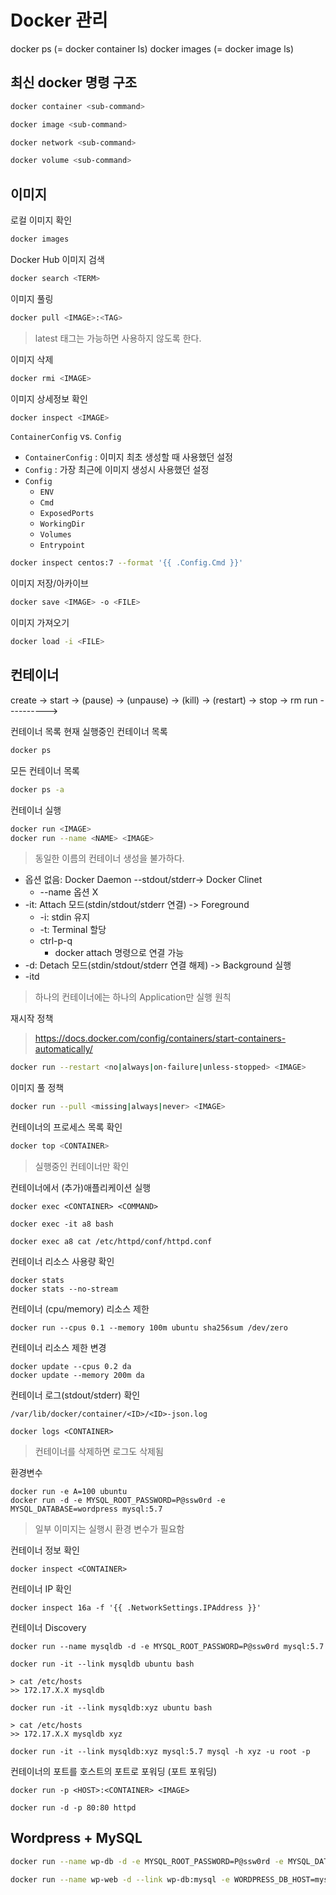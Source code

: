 # Docker 관리

docker ps (= docker container ls)
docker images (= docker image ls)

## 최신 docker 명령 구조

``` bash
docker container <sub-command>
```

``` bash
docker image <sub-command>
```

``` bash
docker network <sub-command>
```

``` bash
docker volume <sub-command>
```

## 이미지

로컬 이미지 확인

``` bash
docker images
```

Docker Hub 이미지 검색
``` bash
docker search <TERM>
```

이미지 풀링
``` bash
docker pull <IMAGE>:<TAG>
```

> latest 태그는 가능하면 사용하지 않도록 한다.

이미지 삭제
``` bash
docker rmi <IMAGE>
```

이미지 상세정보 확인
``` bash
docker inspect <IMAGE>
```

`ContainerConfig` vs. `Config`

- `ContainerConfig` : 이미지 최초 생성할 때 사용했던 설정
- `Config` : 가장 최근에 이미지 생성시 사용했던 설정
- `Config`
	- `ENV`
	- `Cmd`
	- `ExposedPorts`
	- `WorkingDir`
	- `Volumes`
	- `Entrypoint`

``` bash
docker inspect centos:7 --format '{{ .Config.Cmd }}'
```

이미지 저장/아카이브
``` bash
docker save <IMAGE> -o <FILE>
```

이미지 가져오기
``` bash
docker load -i <FILE>
```

## 컨테이너
create -> start -> (pause) -> (unpause) -> (kill) -> (restart) -> stop -> rm run ---------->

컨테이너 목록
현재 실행중인 컨테이너 목록
``` bash
docker ps
```

모든 컨테이너 목록
``` bash
docker ps -a
```

컨테이너 실행
``` bash
docker run <IMAGE>
docker run --name <NAME> <IMAGE>
```

> 동일한 이름의 컨테이너 생성을 불가하다.

- 옵션 없음: Docker Daemon --stdout/stderr-> Docker Clinet
	- --name 옵션 X
- -it: Attach 모드(stdin/stdout/stderr 연결) -> Foreground
	- -i: stdin 유지
	- -t: Terminal 할당
	- ctrl-p-q
		- docker attach 명령으로 연결 가능
- -d: Detach 모드(stdin/stdout/stderr 연결 해제) -> Background 실행
- -itd

> 하나의 컨테이너에는 하나의 Application만 실행 원칙

재시작 정책

> https://docs.docker.com/config/containers/start-containers-automatically/

``` bash
docker run --restart <no|always|on-failure|unless-stopped> <IMAGE>
```

이미지 풀 정책
``` bash
docker run --pull <missing|always|never> <IMAGE>
```

컨테이너의 프로세스 목록 확인
``` bash
docker top <CONTAINER>
```

> 실행중인 컨테이너만 확인

컨테이너에서 (추가)애플리케이션 실행

```
docker exec <CONTAINER> <COMMAND>
```

```
docker exec -it a8 bash
```

```
docker exec a8 cat /etc/httpd/conf/httpd.conf
```


컨테이너 리소스 사용량 확인

```
docker stats
docker stats --no-stream
```

컨테이너 (cpu/memory) 리소스 제한
```
docker run --cpus 0.1 --memory 100m ubuntu sha256sum /dev/zero
```

컨테이너 리소스 제한 변경
```
docker update --cpus 0.2 da
docker update --memory 200m da
```

컨테이너 로그(stdout/stderr) 확인
```
/var/lib/docker/container/<ID>/<ID>-json.log
```
```
docker logs <CONTAINER>
```

> 컨테이너를 삭제하면 로그도 삭제됨

환경변수
```
docker run -e A=100 ubuntu
docker run -d -e MYSQL_ROOT_PASSWORD=P@ssw0rd -e MYSQL_DATABASE=wordpress mysql:5.7
```

> 일부 이미지는 실행시 환경 변수가 필요함

컨테이너 정보 확인
```
docker inspect <CONTAINER>
```

컨테이너 IP 확인
```
docker inspect 16a -f '{{ .NetworkSettings.IPAddress }}'
```

컨테이너 Discovery
```
docker run --name mysqldb -d -e MYSQL_ROOT_PASSWORD=P@ssw0rd mysql:5.7 
```
```
docker run -it --link mysqldb ubuntu bash

> cat /etc/hosts
>> 172.17.X.X mysqldb
```
```
docker run -it --link mysqldb:xyz ubuntu bash

> cat /etc/hosts
>> 172.17.X.X mysqldb xyz
```
```
docker run -it --link mysqldb:xyz mysql:5.7 mysql -h xyz -u root -p
```

컨테이너의 포트를 호스트의 포트로 포워딩 (포트 포워딩)
```
docker run -p <HOST>:<CONTAINER> <IMAGE>
```
```
docker run -d -p 80:80 httpd
```

## Wordpress + MySQL

``` bash
docker run --name wp-db -d -e MYSQL_ROOT_PASSWORD=P@ssw0rd -e MYSQL_DATABASE=wordpress -e MYSQL_USER=wpadm -e MYSQL_PASSWORD=P@ssw0rd --restart always --cpus 0.5 --memory 1000m mysql:5.7
```

``` bash
docker run --name wp-web -d --link wp-db:mysql -e WORDPRESS_DB_HOST=mysql -e WORDPRESS_DB_USER=wpadm -e WORDPRESS_DB_PASSWORD=P@ssw0rd -e WORDPRESS_DB_NAME=wordpress --restart always --cpus 0.5 --memory 500m -p 80:80 wordpress:5-apache
```